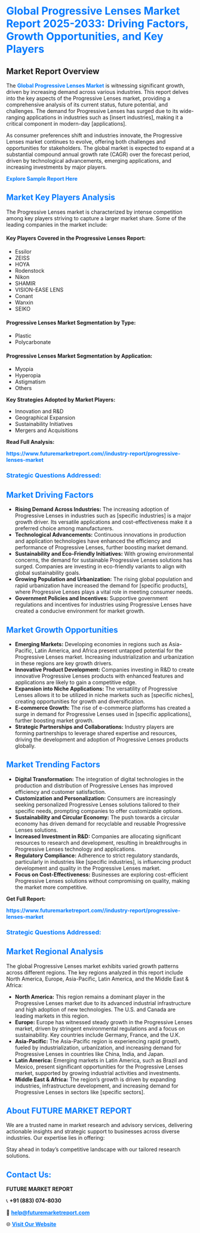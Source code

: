 <h1 style="color: #007BFF;">Global Progressive Lenses Market Report 2025-2033: Driving Factors, Growth Opportunities, and Key Players</h1>

<section id="overview">
<h2>Market Report Overview</h2>
<p>The <a href="https://www.futuremarketreport.com//industry-report/progressive-lenses-market" style="color: #007BFF; text-decoration: none;"><strong>Global Progressive Lenses Market</strong></a> is witnessing significant growth, driven by increasing demand across various industries. This report delves into the key aspects of the Progressive Lenses market, providing a comprehensive analysis of its current status, future potential, and challenges. The demand for Progressive Lenses has surged due to its wide-ranging applications in industries such as [insert industries], making it a critical component in modern-day [applications].</p>
<p>As consumer preferences shift and industries innovate, the Progressive Lenses market continues to evolve, offering both challenges and opportunities for stakeholders. The global market is expected to expand at a substantial compound annual growth rate (CAGR) over the forecast period, driven by technological advancements, emerging applications, and increasing investments by major players.</p>
</section>

<section id="overview">
<p><a href="https://www.futuremarketreport.com//request-sample/reportId=91530" style="color: #007BFF; text-decoration: none;"><strong>Explore Sample Report Here</strong></a></p>
</section>

<section id="key-players">
<h2 style="color: #007BFF;">Market Key Players Analysis</h2>
<p>The Progressive Lenses market is characterized by intense competition among key players striving to capture a larger market share. Some of the leading companies in the market include:</p>
<h4>Key Players Covered in the Progressive Lenses Report:</h4>
<ul><li>Essilor</li><li>ZEISS</li><li>HOYA</li><li>Rodenstock</li><li>Nikon</li><li>SHAMIR</li><li>VISION-EASE LENS</li><li>Conant</li><li>Wanxin</li><li>SEIKO</li></ul>
<h4>Progressive Lenses Market Segmentation by Type:</h4>
<ul><li>Plastic</li><li>Polycarbonate</li></ul>

<h4>Progressive Lenses Market Segmentation by Application:</h4>
<ul><li>Myopia</li><li>Hyperopia</li><li>Astigmatism</li><li>Others</li></ul>
<p><strong>Key Strategies Adopted by Market Players:</strong></p>
<ul>
<li>Innovation and R&D</li>
<li>Geographical Expansion</li>
<li>Sustainability Initiatives</li>
<li>Mergers and Acquisitions</li>
</ul>
</section>

<section>
<p><strong>Read Full Analysis: </strong></p><a href="https://www.futuremarketreport.com//industry-report/progressive-lenses-market" style="color: #007BFF; text-decoration: none;"><strong>https://www.futuremarketreport.com//industry-report/progressive-lenses-market</strong></a>
<h3 style="color: #007BFF;">Strategic Questions Addressed:</h3>
</section>

<section id="driving-factors">
<h2 style="color: #007BFF;">Market Driving Factors</h2>
<ul>
<li><strong>Rising Demand Across Industries:</strong> The increasing adoption of Progressive Lenses in industries such as [specific industries] is a major growth driver. Its versatile applications and cost-effectiveness make it a preferred choice among manufacturers.</li>
<li><strong>Technological Advancements:</strong> Continuous innovations in production and application technologies have enhanced the efficiency and performance of Progressive Lenses, further boosting market demand.</li>
<li><strong>Sustainability and Eco-Friendly Initiatives:</strong> With growing environmental concerns, the demand for sustainable Progressive Lenses solutions has surged. Companies are investing in eco-friendly variants to align with global sustainability goals.</li>
<li><strong>Growing Population and Urbanization:</strong> The rising global population and rapid urbanization have increased the demand for [specific products], where Progressive Lenses plays a vital role in meeting consumer needs.</li>
<li><strong>Government Policies and Incentives:</strong> Supportive government regulations and incentives for industries using Progressive Lenses have created a conducive environment for market growth.</li>
</ul>
</section>

<section id="growth-opportunities">
<h2 style="color: #007BFF;">Market Growth Opportunities</h2>
<ul>
<li><strong>Emerging Markets:</strong> Developing economies in regions such as Asia-Pacific, Latin America, and Africa present untapped potential for the Progressive Lenses market. Increasing industrialization and urbanization in these regions are key growth drivers.</li>
<li><strong>Innovative Product Development:</strong> Companies investing in R&D to create innovative Progressive Lenses products with enhanced features and applications are likely to gain a competitive edge.</li>
<li><strong>Expansion into Niche Applications:</strong> The versatility of Progressive Lenses allows it to be utilized in niche markets such as [specific niches], creating opportunities for growth and diversification.</li>
<li><strong>E-commerce Growth:</strong> The rise of e-commerce platforms has created a surge in demand for Progressive Lenses used in [specific applications], further boosting market growth.</li>
<li><strong>Strategic Partnerships and Collaborations:</strong> Industry players are forming partnerships to leverage shared expertise and resources, driving the development and adoption of Progressive Lenses products globally.</li>
</ul>
</section>

<section id="trending-factors">
<h2 style="color: #007BFF;">Market Trending Factors</h2>
<ul>
<li><strong>Digital Transformation:</strong> The integration of digital technologies in the production and distribution of Progressive Lenses has improved efficiency and customer satisfaction.</li>
<li><strong>Customization and Personalization:</strong> Consumers are increasingly seeking personalized Progressive Lenses solutions tailored to their specific needs, prompting companies to offer customizable options.</li>
<li><strong>Sustainability and Circular Economy:</strong> The push towards a circular economy has driven demand for recyclable and reusable Progressive Lenses solutions.</li>
<li><strong>Increased Investment in R&D:</strong> Companies are allocating significant resources to research and development, resulting in breakthroughs in Progressive Lenses technology and applications.</li>
<li><strong>Regulatory Compliance:</strong> Adherence to strict regulatory standards, particularly in industries like [specific industries], is influencing product development and quality in the Progressive Lenses market.</li>
<li><strong>Focus on Cost-Effectiveness:</strong> Businesses are exploring cost-efficient Progressive Lenses solutions without compromising on quality, making the market more competitive.</li>
</ul>
</section>

<section>
<p><strong>Get Full Report: </strong></p><a href="https://www.futuremarketreport.com//industry-report/progressive-lenses-market" style="color: #007BFF; text-decoration: none;"><strong>https://www.futuremarketreport.com//industry-report/progressive-lenses-market</strong></a>
<h3 style="color: #007BFF;">Strategic Questions Addressed:</h3>
</section>


<section id="regional-analysis">
<h2 style="color: #007BFF;">Market Regional Analysis</h2>
<p>The global Progressive Lenses market exhibits varied growth patterns across different regions. The key regions analyzed in this report include North America, Europe, Asia-Pacific, Latin America, and the Middle East & Africa:</p>
<ul>
<li><strong>North America:</strong> This region remains a dominant player in the Progressive Lenses market due to its advanced industrial infrastructure and high adoption of new technologies. The U.S. and Canada are leading markets in this region.</li>
<li><strong>Europe:</strong> Europe has witnessed steady growth in the Progressive Lenses market, driven by stringent environmental regulations and a focus on sustainability. Key countries include Germany, France, and the U.K.</li>
<li><strong>Asia-Pacific:</strong> The Asia-Pacific region is experiencing rapid growth, fueled by industrialization, urbanization, and increasing demand for Progressive Lenses in countries like China, India, and Japan.</li>
<li><strong>Latin America:</strong> Emerging markets in Latin America, such as Brazil and Mexico, present significant opportunities for the Progressive Lenses market, supported by growing industrial activities and investments.</li>
<li><strong>Middle East & Africa:</strong> The region’s growth is driven by expanding industries, infrastructure development, and increasing demand for Progressive Lenses in sectors like [specific sectors].</li>
</ul>
</section>

<footer>
<h2 style="color: #007BFF;">About FUTURE MARKET REPORT</h2>
<p>We are a trusted name in market research and advisory services, delivering actionable insights and strategic support to businesses across diverse industries. Our expertise lies in offering:</p>

<p>Stay ahead in today’s competitive landscape with our tailored research solutions.</p>

<h2 style="color: #007BFF;">Contact Us:</h2>
<p><strong>FUTURE MARKET REPORT</strong></p>
<p>📞 <strong>+91 (883) 074-8030</strong></p>
<p>📧 <strong><a href="mailto:help@futuremarketreport.com" style="color: #007BFF;">help@futuremarketreport.com</a></strong></p>
<p>🌐 <strong><a href="https://www.futuremarketreport.com/" style="color: #007BFF;">Visit Our Website</a></strong></p>
</footer>